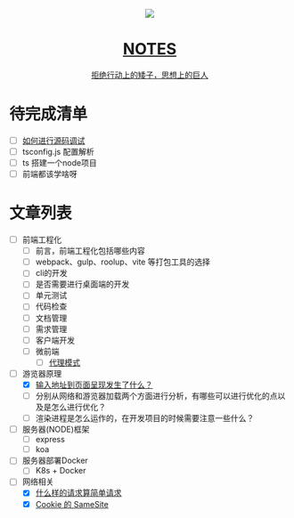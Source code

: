 <p align="center">
  <a href="https://nextjs.org">
    <img src="https://user-images.githubusercontent.com/20312469/170867186-7f001128-3019-4160-964f-10254094f686.png">
    <h1 align="center">
      NOTES
    </h1>
    <p align="center">拒绝行动上的矮子，思想上的巨人</p>
  </a>
</p>



# 待完成清单
- [ ] [如何进行源码调试](https://github.com/zoro-r/notes/blob/main/node/%E8%BD%AF%E9%93%BE%E4%BB%A5%E5%8F%8A%E6%BA%90%E7%A0%81%E8%B0%83%E8%AF%95.md)
- [ ] tsconfig.js 配置解析
- [ ] ts 搭建一个node项目
- [ ] 前端都该学啥呀

# 文章列表
  - [ ] 前端工程化
    - [ ] 前言，前端工程化包括哪些内容
    - [ ] webpack、gulp、roolup、vite 等打包工具的选择
    - [ ] cli的开发
    - [ ] 是否需要进行桌面端的开发
    - [ ] 单元测试
    - [ ] 代码检查
    - [ ] 文档管理
    - [ ] 需求管理
    - [ ] 客户端开发
    - [ ] 微前端
      - [ ] [代理模式](https://zhuanlan.zhihu.com/p/464511595)

  - [ ] 游览器原理
     - [x] [输入地址到页面呈现发生了什么？](https://github.com/zoro-r/notes/blob/main/%E6%B8%B8%E8%A7%88%E5%99%A8/%E8%BE%93%E5%85%A5%E4%B8%80%E6%AE%B5%E5%9C%B0%E5%9D%80%E5%88%B0%E9%A1%B5%E9%9D%A2%E5%91%88%E7%8E%B0.md)
     - [ ] 分别从网络和游览器加载两个方面进行分析，有哪些可以进行优化的点以及是怎么进行优化？
     - [ ] 渲染进程是怎么运作的，在开发项目的时候需要注意一些什么？

- [ ] 服务器(NODE)框架
  - [ ] express
  - [ ] koa

- [ ] 服务器部署Docker
  - [ ] K8s + Docker
- [ ] 网络相关
  - [x] [什么样的请求算简单请求](https://github.com/zoro-r/notes/blob/main/http/%E4%BB%80%E4%B9%88%E6%A0%B7%E7%9A%84%E8%AF%B7%E6%B1%82%E7%AE%97%E7%AE%80%E5%8D%95%E8%AF%B7%E6%B1%82.md)
  - [x] [Cookie 的 SameSite](http://www.ruanyifeng.com/blog/2019/09/cookie-samesite.html)
